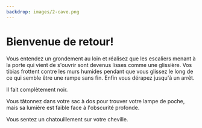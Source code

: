 ```yaml
---
backdrop: images/2-cave.png
---
```


# Bienvenue de retour!

Vous entendez un grondement au loin et réalisez que les escaliers menant à la porte qui vient de s'ouvrir sont devenus lisses comme une glissière. Vos tibias frottent contre les murs humides pendant que vous glissez le long de ce qui semble être une rampe sans fin. Enfin vous dérapez jusqu'à un arrêt.

Il fait complètement noir.

Vous tâtonnez dans votre sac à dos pour trouver votre lampe de poche, mais sa lumière est faible face à l'obscurité profonde.

Vous sentez un chatouillement sur votre cheville.

<Page url="bugs" condition="none" action="Votre cheville est couverte d'araignées!" />
